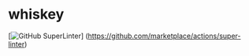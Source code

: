 # whiskey

[![GitHub SuperLinter](https://github.com/luziandrade/whiskey/workflows/Lint%20Code%20Base/badge.svg)]
(https://github.com/marketplace/actions/super-linter)
